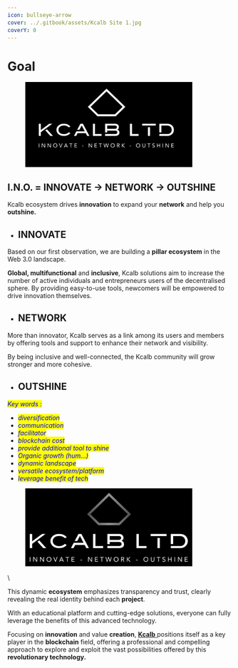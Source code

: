 ```yaml
---
icon: bullseye-arrow
cover: ../.gitbook/assets/Kcalb Site 1.jpg
coverY: 0
---
```


# Goal

<figure><img src="../.gitbook/assets/5 Kcalb Ltd - Icon - Top - Black - Rectangle copie.png" alt="" width="375"><figcaption></figcaption></figure>

## I.N.O. = INNOVATE -> NETWORK -> OUTSHINE

Kcalb ecosystem drives **innovation** to expand your **network** and help you **outshine.**

* ## INNOVATE

Based on our first observation, we are building a **pillar ecosystem** in the Web 3.0 landscape.

**Global, multifunctional** and **inclusive**, Kcalb solutions aim to increase the number of active individuals and entrepreneurs users of the decentralised sphere. By providing easy-to-use tools, newcomers will be empowered to drive innovation themselves.

* ## NETWORK

More than innovator, Kcalb serves as a link among its users and members by offering tools and support to enhance their network and visibility.&#x20;

By being inclusive and well-connected, the Kcalb community will grow stronger and more cohesive.

* ## OUTSHINE





_<mark style="color:blue;">Key words :</mark>_&#x20;

* _<mark style="color:blue;">diversification</mark>_
* _<mark style="color:blue;">communication</mark>_
* _<mark style="color:blue;">facilitator</mark>_
* _<mark style="color:blue;">blockchain cost</mark>_
* _<mark style="color:blue;">provide additional tool to shine</mark>_
* _<mark style="color:blue;">Organic growth (hum...)</mark>_
* _<mark style="color:blue;">dynamic landscape</mark>_
* _<mark style="color:blue;">versatile ecosystem/platform</mark>_
* _<mark style="color:blue;">leverage benefit of tech</mark>_









<figure><img src="../.gitbook/assets/Color logo with background.png" alt="" width="375"><figcaption></figcaption></figure>

\






















This dynamic **ecosystem** emphasizes transparency and trust, clearly revealing the real identity behind each **project**.

With an educational platform and cutting-edge solutions, everyone can fully leverage the benefits of this advanced technology.&#x20;

Focusing on **innovation** and value **creation**, [**Kcalb** ](https://kcalb.org/)positions itself as a key player in the **blockchain** field, offering a professional and compelling approach to explore and exploit the vast possibilities offered by this **revolutionary technology.**
